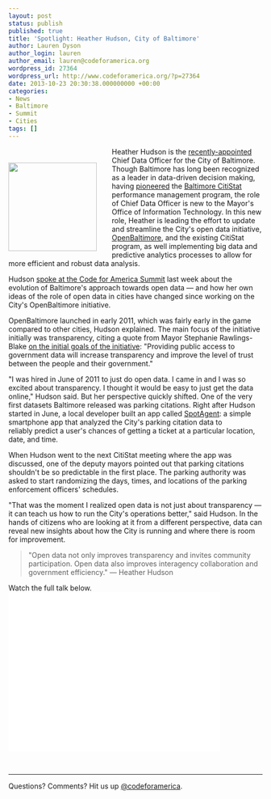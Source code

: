 ```yaml
---
layout: post
status: publish
published: true
title: 'Spotlight: Heather Hudson, City of Baltimore'
author: Lauren Dyson
author_login: lauren
author_email: lauren@codeforamerica.org
wordpress_id: 27364
wordpress_url: http://www.codeforamerica.org/?p=27364
date: 2013-10-23 20:30:38.000000000 +00:00
categories:
- News
- Baltimore
- Summit
- Cities
tags: []
---
```

<img style="width: 175px; padding-top: 30px; padding-right: 30px; float: left;" alt="" src="http://www.codeforamerica.org/wp-content/uploads/2013/10/hudsoncircle.png" />

Heather Hudson is the <a href="http://www.govtech.com/policy-management/Baltimore-Fills-New-Chief-Data-Officer-Role.html">recently-appointed</a> Chief Data Officer for the City of Baltimore. Though Baltimore has long been recognized as a leader in data-driven decision making, having <a href="http://articles.baltimoresun.com/2010-06-30/news/bs-ed-citistat-20100630_1_citistat-innovators-city-trash-and-recycling">pioneered</a> the <a href="http://www.baltimorecity.gov/Government/AgenciesDepartments/CitiStat.aspx">Baltimore CitiStat</a> performance management program, the role of Chief Data Officer is new to the Mayor's Office of Information Technology. In this new role, Heather is leading the effort to update and streamline the City's open data initiative, <a href="https://data.baltimorecity.gov/">OpenBaltimore</a>, and the existing CitiStat program, as well implementing big data and predictive analytics processes to allow for more efficient and robust data analysis.

Hudson <a href="http://www.youtube.com/watch?v=A7Ec7S7hUGE">spoke at the Code for America Summit</a> last week about the evolution of Baltimore's approach towards open data — and how her own ideas of the role of open data in cities have changed since working on the City's OpenBaltimore initiative.

OpenBaltimore launched in early 2011, which was fairly early in the game compared to other cities, Hudson explained. The main focus of the initiative initially was transparency, citing a quote from Mayor Stephanie Rawlings-Blake <a href="http://www.baltimorecity.gov/OfficeoftheMayor/NewsMedia/tabid/66/ID/883/Mayor_Rawlings-Blake_Signs_Executive_Order_Creating_Open_Data_Initiative_for_City_Government.aspx">on the initial goals of the initiative</a>: "Providing public access to government data will increase transparency and improve the level of trust between the people and their government."

"I was hired in June of 2011 to just do open data. I came in and I was so excited about transparency. I thought it would be easy to just get the data online," Hudson said. But her perspective quickly shifted. One of the very first datasets Baltimore released was parking citations. Right after Hudson started in June, a local developer built an app called <a href="http://articles.baltimoresun.com/2011-03-14/business/bs-bz-balttech-spotagent-city-data-20110314_1_web-application-city-data-red-light-camera-ticket">SpotAgent</a>: a simple smartphone app that analyzed the City's parking citation data to reliably predict a user's chances of getting a ticket at a particular location, date, and time.

When Hudson went to the next CitiStat meeting where the app was discussed, one of the deputy mayors pointed out that parking citations shouldn't be so predictable in the first place. The parking authority was asked to start randomizing the days, times, and locations of the parking enforcement officers' schedules.

"That was the moment I realized open data is not just about transparency — it can teach us how to run the City's operations better," said Hudson. In the hands of citizens who are looking at it from a different perspective, data can reveal new insights about how the City is running and where there is room for improvement.
<blockquote>"Open data not only improves transparency and invites community participation. Open data also improves interagency collaboration and government efficiency."
— Heather Hudson</blockquote>
Watch the full talk below.

<iframe src="//www.youtube.com/embed/A7Ec7S7hUGE" height="315" width="420" allowfullscreen="" frameborder="0"></iframe>

&nbsp;

<hr />

Questions? Comments? Hit us up <a href="http://codeforamerica.org">@codeforamerica</a>.
